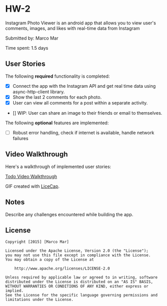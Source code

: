 # HW-2

Instagram Photo Viewer is an android app that allows you to view user's comments, images, and likes with real-time data from Instagram

Submitted by: Marco Mar 

Time spent: 1.5 days 

## User Stories

The following **required** functionality is completed:

* [x] Connect the app with the Instagram API and get real time data using async-http-client library.
* [x] Show the last 2 comments for each photo.
* [X] User can view all comments for a post within a separate activity.
* [] WIP: User can share an image to their friends or email to themselves.

The following **optional** features are implemented:

* [ ] Robust error handling, check if internet is available, handle network failures 


## Video Walkthrough 

Here's a walkthrough of implemented user stories:

<a href="https://drive.google.com/file/d/0B647qO1uSNe7YncwUWRaRnNBMjQ/view?usp=sharing" target="_blank">Todo Video Walkthrough<a/>

GIF created with [LiceCap](http://www.cockos.com/licecap/).

## Notes

Describe any challenges encountered while building the app.

## License

    Copyright [2015] [Marco Mar]

    Licensed under the Apache License, Version 2.0 (the "License");
    you may not use this file except in compliance with the License.
    You may obtain a copy of the License at

        http://www.apache.org/licenses/LICENSE-2.0

    Unless required by applicable law or agreed to in writing, software
    distributed under the License is distributed on an "AS IS" BASIS,
    WITHOUT WARRANTIES OR CONDITIONS OF ANY KIND, either express or implied.
    See the License for the specific language governing permissions and
    limitations under the License.
